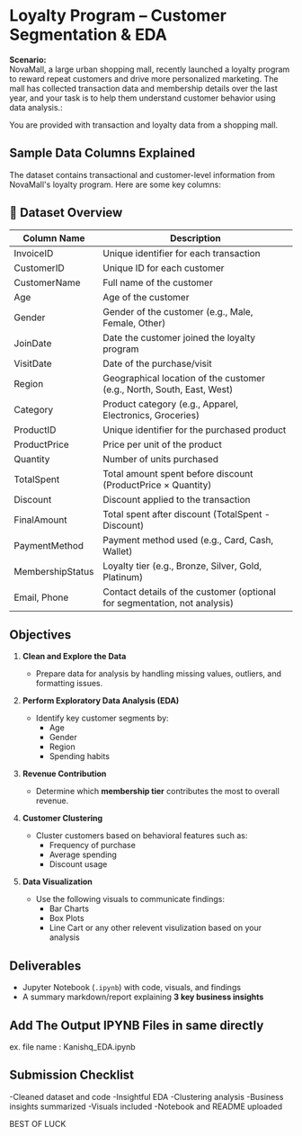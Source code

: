 # Loyalty Program – Customer Segmentation & EDA

**Scenario:**  
NovaMall, a large urban shopping mall, recently launched a loyalty program to reward repeat customers and drive more personalized marketing. The mall has collected transaction data and membership details over the last year, and your task is to help them understand customer behavior using data analysis.:

You are provided with transaction and loyalty data from a shopping mall.


## Sample Data Columns Explained
The dataset contains transactional and customer-level information from NovaMall's loyalty program. Here are some key columns:

<h2>🧾 Dataset Overview</h2>

<table>
  <thead>
    <tr>
      <th>Column Name</th>
      <th>Description</th>
    </tr>
  </thead>
  <tbody>
    <tr>
      <td>InvoiceID</td>
      <td>Unique identifier for each transaction</td>
    </tr>
    <tr>
      <td>CustomerID</td>
      <td>Unique ID for each customer</td>
    </tr>
    <tr>
      <td>CustomerName</td>
      <td>Full name of the customer</td>
    </tr>
    <tr>
      <td>Age</td>
      <td>Age of the customer</td>
    </tr>
    <tr>
      <td>Gender</td>
      <td>Gender of the customer (e.g., Male, Female, Other)</td>
    </tr>
    <tr>
      <td>JoinDate</td>
      <td>Date the customer joined the loyalty program</td>
    </tr>
    <tr>
      <td>VisitDate</td>
      <td>Date of the purchase/visit</td>
    </tr>
    <tr>
      <td>Region</td>
      <td>Geographical location of the customer (e.g., North, South, East, West)</td>
    </tr>
    <tr>
      <td>Category</td>
      <td>Product category (e.g., Apparel, Electronics, Groceries)</td>
    </tr>
    <tr>
      <td>ProductID</td>
      <td>Unique identifier for the purchased product</td>
    </tr>
    <tr>
      <td>ProductPrice</td>
      <td>Price per unit of the product</td>
    </tr>
    <tr>
      <td>Quantity</td>
      <td>Number of units purchased</td>
    </tr>
    <tr>
      <td>TotalSpent</td>
      <td>Total amount spent before discount (ProductPrice × Quantity)</td>
    </tr>
    <tr>
      <td>Discount</td>
      <td>Discount applied to the transaction</td>
    </tr>
    <tr>
      <td>FinalAmount</td>
      <td>Total spent after discount (TotalSpent - Discount)</td>
    </tr>
    <tr>
      <td>PaymentMethod</td>
      <td>Payment method used (e.g., Card, Cash, Wallet)</td>
    </tr>
    <tr>
      <td>MembershipStatus</td>
      <td>Loyalty tier (e.g., Bronze, Silver, Gold, Platinum)</td>
    </tr>
    <tr>
      <td>Email, Phone</td>
      <td>Contact details of the customer (optional for segmentation, not analysis)</td>
    </tr>
  </tbody>
</table>


## Objectives

1. **Clean and Explore the Data**
   - Prepare data for analysis by handling missing values, outliers, and formatting issues.

2. **Perform Exploratory Data Analysis (EDA)**
   - Identify key customer segments by:
     - Age
     - Gender
     - Region
     - Spending habits

3. **Revenue Contribution**
   - Determine which **membership tier** contributes the most to overall revenue.

4. **Customer Clustering**
   - Cluster customers based on behavioral features such as:
     - Frequency of purchase
     - Average spending
     - Discount usage

5. **Data Visualization**
   - Use the following visuals to communicate findings:
     - Bar Charts
     - Box Plots
     - Line Cart
or any other relevent visulization based on your analysis

## Deliverables

- Jupyter Notebook (`.ipynb`) with code, visuals, and findings
- A summary markdown/report explaining **3 key business insights**

## Add The Output IPYNB Files in same directly
ex. file name : Kanishq_EDA.ipynb


## Submission Checklist

-Cleaned dataset and code
-Insightful EDA
-Clustering analysis
-Business insights summarized
-Visuals included
-Notebook and README uploaded


BEST OF LUCK


